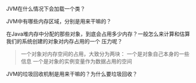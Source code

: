 
JVM在什么情况下会加载一个类？  

JVM中有哪些内存区域，分别是用来干嘛的？  

在Java堆内存中分配的那些对象，到底会占用多少内存？一般怎么来计算和估算我们的系统创建的对象对内存占用的一个
压力呢？  
>一个对象对内存空间的占用，大致分为两块：
>一个是对象自己本身的一些信息
>一个是对象的实例变量作为数据占用的空间


JVM的垃圾回收机制是用来干嘛的？为什么要垃圾回收？  


